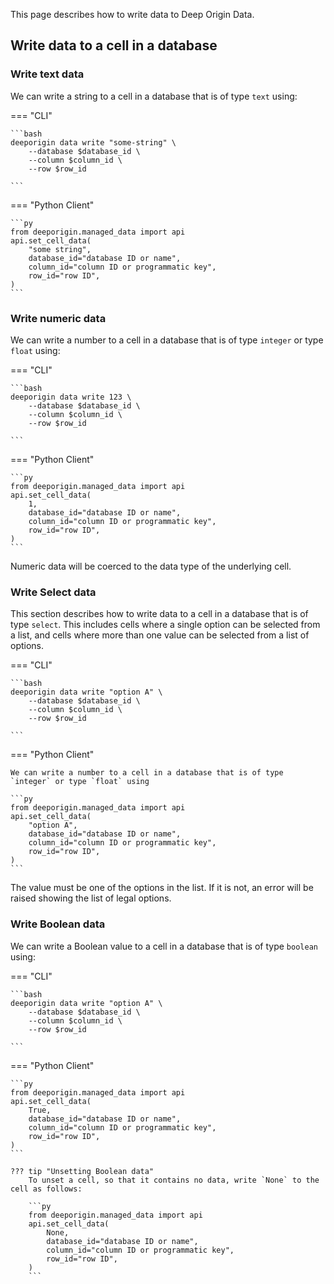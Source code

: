 This page describes how to write data to Deep Origin Data.

## Write data to a cell in a database


### Write text data 

We can write a string to a cell in a database that is of type `text` using:

=== "CLI"


    ```bash
    deeporigin data write "some-string" \
        --database $database_id \
        --column $column_id \
        --row $row_id

    ```


=== "Python Client"

    ```py
    from deeporigin.managed_data import api
    api.set_cell_data(
        "some string",
        database_id="database ID or name",
        column_id="column ID or programmatic key",
        row_id="row ID",
    )
    ```




### Write numeric data

We can write a number to a cell in a database that is of type `integer` or type `float` using:

=== "CLI"

    ```bash
    deeporigin data write 123 \
        --database $database_id \
        --column $column_id \
        --row $row_id

    ```


=== "Python Client"

 

    ```py
    from deeporigin.managed_data import api
    api.set_cell_data(
        1,
        database_id="database ID or name",
        column_id="column ID or programmatic key",
        row_id="row ID",
    )
    ```

Numeric data will be coerced to the data type of the underlying cell. 


### Write Select data 

This section describes how to write data to a cell in a database that is of type `select`. This includes cells where a single option can be selected from a list, and cells where more than one value can be selected from a list of options.

=== "CLI"

    ```bash
    deeporigin data write "option A" \
        --database $database_id \
        --column $column_id \
        --row $row_id

    ```

 

=== "Python Client"
    

    We can write a number to a cell in a database that is of type `integer` or type `float` using 

    ```py
    from deeporigin.managed_data import api
    api.set_cell_data(
        "option A",
        database_id="database ID or name",
        column_id="column ID or programmatic key",
        row_id="row ID",
    )
    ```

The value must be one of the options in the list. If it is not, an error will be raised showing the list of legal options.


### Write Boolean data

We can write a Boolean value to a cell in a database that is of type `boolean` using:

=== "CLI"

    ```bash
    deeporigin data write "option A" \
        --database $database_id \
        --column $column_id \
        --row $row_id

    ```
 

=== "Python Client"
    

    ```py
    from deeporigin.managed_data import api
    api.set_cell_data(
        True,
        database_id="database ID or name",
        column_id="column ID or programmatic key",
        row_id="row ID",
    )
    ```

    ??? tip "Unsetting Boolean data"
        To unset a cell, so that it contains no data, write `None` to the cell as follows: 

        ```py
        from deeporigin.managed_data import api
        api.set_cell_data(
            None,
            database_id="database ID or name",
            column_id="column ID or programmatic key",
            row_id="row ID",
        )
        ```



